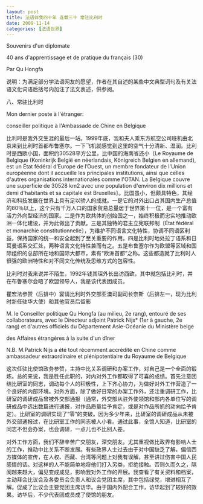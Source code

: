 ```yaml
---
layout: post
title: 法语伴我四十年 连载三十 常驻比利时
date: 2009-11-14
categories: [法语世界]  
---
```


Souvenirs d'un diplomate

40 ans d'apprentissage et de pratique du français (30)

Par Qu Hongfa

说明：为满足部分学法语网友的愿望，作者在其自述的某些中文典型词句及有关法语文化词语后括号内加注了法文表述，供参阅。

八、常驻比利时

Mon dernier poste à l'étranger:

conseiller politique à l'Ambassade de Chine en Belgique



比利时是我外交生涯的最后一站。1999年底，我和夫人乘东方航空公司班机由北京来到比利时首都布鲁塞尔。一下飞机就感觉到这里的空气十分清新、湿润。比利时是西欧小国，面积约30528平方公里，比中国的海南省还小〔Le Royaume de Belgique (Koninkrijk België en néerlandais, Königreich Belgien en allemand), est un État fédéral d’Europe de l’Ouest, un membre fondateur de l'Union européenne dont il accueille les principales institutions, ainsi que celles d'autres organisations internationales comme l'OTAN. La Belgique couvre une superficie de 30528 km2 avec une population d'environ dix millions et demi d'habitants et sa capitale est Bruxelles〕。比国虽小，但颇具特色，其经济和科技发展在世界上具有足以骄人的成就。一是它的对外出口占其国内生产总值的80％以上，这个只有千万人口的国家贸易总量居于世界第十一位，是一个富有活力外向型经济的国家。二是作为欧共体的创始国之一，始终积极而忠实地推动欧洲一体化建设，并为此做出了贡献。三是其独特的君主立宪联邦制〔État fédéral et monarchie constitutionnelle〕，为维护不同语言文化特性，协调不同语区利益，保持国家的统一和安全起到了至关重要的作用。四是比利时地处拉丁语系和日耳曼语系交汇处，两种语言文化特性兼而有之。五是布鲁塞尔作为欧盟等区域和国际组织的总部所在地和国际大都市，素有“欧洲首都”之称。这些都造就了比利时人很强的欧洲特性和对不同文化传统及思维方式的包容性。

比利时对我来说并不陌生，1992年钱其琛外长出访西欧，其中就包括比利时，并在布鲁塞尔会晤了欧盟领导人，我是该代表团成员。

瞿宏法参赞（后排中）宴请比利时外交部亚澳司副司长奈斯（后排左一，现为比利时新任驻华大使）和其他官员后留影

M. le Conseiller politique Qu Hongfa (au milieu, 2e rang), entouré de ses collaborateurs, avec le Directeur adjoint Patrick Nijs* (1er à gauche, 2e rang) et d'autres officiels du Département Asie-Océanie du Ministère belge

des Affaires étrangères à la suite d'un dîner

N.B. M.Patrick Nijs a été tout récemment accrédité en Chine comme ambassadeur extraordinaire et plénipotentiaire du Royaume de Belgique



这次任驻比使馆政务参赞，主持中比关系调研和办案工作，对自己是一个全面的锻炼。总的来说，我是胜任此职的，对内对外工作都取得了可喜的成绩。首先注意团结比研室的同志，调动每个人的积极性，上下齐心协力，为做好对外工作营造了一个良好的内部环境。对外方面，除了做好日常的办案工作外，还注重调研工作，比研室的调研成品曾被外交部通报（通常，外交部从驻外使领馆和部内各单位写的调研成品中选出数篇进行通报，对作品质量给予肯定，或是对作品所抓的动向给予肯定）。比研室的调研实现了“零”的突破。因为多少年来，比研室的调研成品从未被外交部通报过，在比研室工作的同志被人小看。通过此事，全馆人知道，比研室的同志不但会办案，也会调研，一点儿也不比别人差。

对外工作方面，我们不辞辛苦广交朋友，深交朋友。尤其重视做比政界有影响人士的工作，推动中比关系不断发展。有些政界人士过去由于对中国缺乏了解，偏信西方媒体的宣传，在人权、西藏、台湾等问题上对我有误解，甚至讲过伤害中国人民感情的话。对这样的人不能简单地将他们打入另类，拒绝接触。否则久而久之，隔阂越来越大，偏见变成成见，影响我对外工作的开展。我查看了有关资料和档案，主动拜会比议会及各委员会负责人和议会党团主席，其中包括绿党，增进相互了解。促成了比议会主要党团主席访华。由于国内外配合工作，访华起到了较好的效果。访华后，不少代表团成员成了使馆的朋友。
